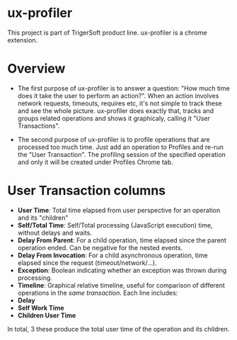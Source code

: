 # ux-profiler

This project is part of TrigerSoft product line. ux-profiler is a chrome extension.

# Overview

* The first purpose of ux-profiler is to answer a question: "How much time does it take the user to perform an action?". When an action involves network requests, timeouts, requires etc, it's not simple to track these and see the whole picture. ux-profiler does exactly that, tracks and groups related operations and shows it graphicaly, calling it "User Transactions".

* The second purpose of ux-profiler is to profile operations that are processed too much time. Just add an operation to Profiles and re-run the "User Transaction". The profiling session of the specified operation and only it will be created under Profiles Chrome tab.

# User Transaction columns

* **User Time**: Total time elapsed from user perspective for an operation and its "children"
* **Self/Total Time**: Self/Total processing (JavaScript execution) time, without delays and waits.
* **Delay From Parent**: For a child operation, time elapsed since the parent operation ended. Can be negative for the nested events.
*  **Delay From Invocation**: For a child asynchronous operation, time elapsed since the request (timeout/network/...).
*  **Exception**: Boolean indicating whether an exception was thrown during processing.
*  **Timeline**: Graphical relative timeline, useful for comparison of different operations in the _same transaction_. Each line includes:
 * **Delay**
 * **Self Work Time**
 * **Children User Time**
 
 In total, 3 these produce the total user time of the operation and its children.

